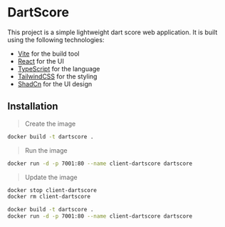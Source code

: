# DartScore

This project is a simple lightweight dart score web application. It is built using the following technologies:

- [Vite](https://vitejs.dev/) for the build tool
- [React](https://reactjs.org/) for the UI
- [TypeScript](https://www.typescriptlang.org/) for the language
- [TailwindCSS](https://tailwindcss.com/) for the styling
- [ShadCn](https://ui.shadcn.com) for the UI design

## Installation

> Create the image

```bash
docker build -t dartscore .
```

> Run the image

```bash
docker run -d -p 7001:80 --name client-dartscore dartscore
```

> Update the image

```bash
docker stop client-dartscore
docker rm client-dartscore

docker build -t dartscore .
docker run -d -p 7001:80 --name client-dartscore dartscore
```
